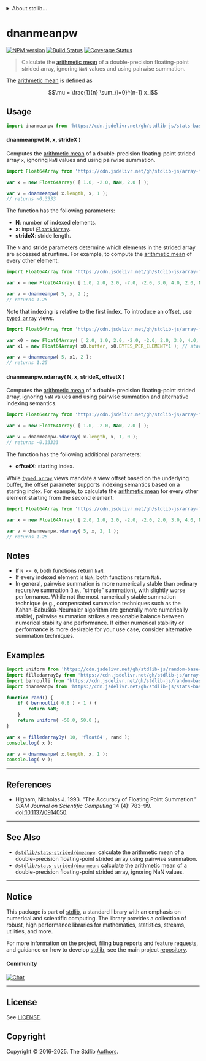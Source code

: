 <!--

@license Apache-2.0

Copyright (c) 2020 The Stdlib Authors.

Licensed under the Apache License, Version 2.0 (the "License");
you may not use this file except in compliance with the License.
You may obtain a copy of the License at

   http://www.apache.org/licenses/LICENSE-2.0

Unless required by applicable law or agreed to in writing, software
distributed under the License is distributed on an "AS IS" BASIS,
WITHOUT WARRANTIES OR CONDITIONS OF ANY KIND, either express or implied.
See the License for the specific language governing permissions and
limitations under the License.

-->


<details>
  <summary>
    About stdlib...
  </summary>
  <p>We believe in a future in which the web is a preferred environment for numerical computation. To help realize this future, we've built stdlib. stdlib is a standard library, with an emphasis on numerical and scientific computation, written in JavaScript (and C) for execution in browsers and in Node.js.</p>
  <p>The library is fully decomposable, being architected in such a way that you can swap out and mix and match APIs and functionality to cater to your exact preferences and use cases.</p>
  <p>When you use stdlib, you can be absolutely certain that you are using the most thorough, rigorous, well-written, studied, documented, tested, measured, and high-quality code out there.</p>
  <p>To join us in bringing numerical computing to the web, get started by checking us out on <a href="https://github.com/stdlib-js/stdlib">GitHub</a>, and please consider <a href="https://opencollective.com/stdlib">financially supporting stdlib</a>. We greatly appreciate your continued support!</p>
</details>

# dnanmeanpw

[![NPM version][npm-image]][npm-url] [![Build Status][test-image]][test-url] [![Coverage Status][coverage-image]][coverage-url] <!-- [![dependencies][dependencies-image]][dependencies-url] -->

> Calculate the [arithmetic mean][arithmetic-mean] of a double-precision floating-point strided array, ignoring `NaN` values and using pairwise summation.

<section class="intro">

The [arithmetic mean][arithmetic-mean] is defined as

<!-- <equation class="equation" label="eq:arithmetic_mean" align="center" raw="\mu = \frac{1}{n} \sum_{i=0}^{n-1} x_i" alt="Equation for the arithmetic mean."> -->

```math
\mu = \frac{1}{n} \sum_{i=0}^{n-1} x_i
```

<!-- <div class="equation" align="center" data-raw-text="\mu = \frac{1}{n} \sum_{i=0}^{n-1} x_i" data-equation="eq:arithmetic_mean">
    <img src="https://cdn.jsdelivr.net/gh/stdlib-js/stdlib@6905c1fbb86fb9d9c958da1e70ae7132a1245ba0/lib/node_modules/@stdlib/stats/base/dnanmeanpw/docs/img/equation_arithmetic_mean.svg" alt="Equation for the arithmetic mean.">
    <br>
</div> -->

<!-- </equation> -->

</section>

<!-- /.intro -->



<section class="usage">

## Usage

```javascript
import dnanmeanpw from 'https://cdn.jsdelivr.net/gh/stdlib-js/stats-base-dnanmeanpw@deno/mod.js';
```

#### dnanmeanpw( N, x, strideX )

Computes the [arithmetic mean][arithmetic-mean] of a double-precision floating-point strided array `x`, ignoring `NaN` values and using pairwise summation.

```javascript
import Float64Array from 'https://cdn.jsdelivr.net/gh/stdlib-js/array-float64@deno/mod.js';

var x = new Float64Array( [ 1.0, -2.0, NaN, 2.0 ] );

var v = dnanmeanpw( x.length, x, 1 );
// returns ~0.3333
```

The function has the following parameters:

-   **N**: number of indexed elements.
-   **x**: input [`Float64Array`][@stdlib/array/float64].
-   **strideX**: stride length.

The `N` and stride parameters determine which elements in the strided array are accessed at runtime. For example, to compute the [arithmetic mean][arithmetic-mean] of every other element:

```javascript
import Float64Array from 'https://cdn.jsdelivr.net/gh/stdlib-js/array-float64@deno/mod.js';

var x = new Float64Array( [ 1.0, 2.0, 2.0, -7.0, -2.0, 3.0, 4.0, 2.0, NaN ] );

var v = dnanmeanpw( 5, x, 2 );
// returns 1.25
```

Note that indexing is relative to the first index. To introduce an offset, use [`typed array`][mdn-typed-array] views.

<!-- eslint-disable stdlib/capitalized-comments, max-len -->

```javascript
import Float64Array from 'https://cdn.jsdelivr.net/gh/stdlib-js/array-float64@deno/mod.js';

var x0 = new Float64Array( [ 2.0, 1.0, 2.0, -2.0, -2.0, 2.0, 3.0, 4.0, NaN, NaN ] );
var x1 = new Float64Array( x0.buffer, x0.BYTES_PER_ELEMENT*1 ); // start at 2nd element

var v = dnanmeanpw( 5, x1, 2 );
// returns 1.25
```

#### dnanmeanpw.ndarray( N, x, strideX, offsetX )

Computes the [arithmetic mean][arithmetic-mean] of a double-precision floating-point strided array, ignoring `NaN` values and using pairwise summation and alternative indexing semantics.

```javascript
import Float64Array from 'https://cdn.jsdelivr.net/gh/stdlib-js/array-float64@deno/mod.js';

var x = new Float64Array( [ 1.0, -2.0, NaN, 2.0 ] );

var v = dnanmeanpw.ndarray( x.length, x, 1, 0 );
// returns ~0.33333
```

The function has the following additional parameters:

-   **offsetX**: starting index.

While [`typed array`][mdn-typed-array] views mandate a view offset based on the underlying buffer, the offset parameter supports indexing semantics based on a starting index. For example, to calculate the [arithmetic mean][arithmetic-mean] for every other element starting from the second element:

<!-- eslint-disable max-len -->

```javascript
import Float64Array from 'https://cdn.jsdelivr.net/gh/stdlib-js/array-float64@deno/mod.js';

var x = new Float64Array( [ 2.0, 1.0, 2.0, -2.0, -2.0, 2.0, 3.0, 4.0, NaN, NaN ] );

var v = dnanmeanpw.ndarray( 5, x, 2, 1 );
// returns 1.25
```

</section>

<!-- /.usage -->

<section class="notes">

## Notes

-   If `N <= 0`, both functions return `NaN`.
-   If every indexed element is `NaN`, both functions return `NaN`.
-   In general, pairwise summation is more numerically stable than ordinary recursive summation (i.e., "simple" summation), with slightly worse performance. While not the most numerically stable summation technique (e.g., compensated summation techniques such as the Kahan–Babuška-Neumaier algorithm are generally more numerically stable), pairwise summation strikes a reasonable balance between numerical stability and performance. If either numerical stability or performance is more desirable for your use case, consider alternative summation techniques.

</section>

<!-- /.notes -->

<section class="examples">

## Examples

<!-- eslint no-undef: "error" -->

```javascript
import uniform from 'https://cdn.jsdelivr.net/gh/stdlib-js/random-base-uniform@deno/mod.js';
import filledarrayBy from 'https://cdn.jsdelivr.net/gh/stdlib-js/array-filled-by@deno/mod.js';
import bernoulli from 'https://cdn.jsdelivr.net/gh/stdlib-js/random-base-bernoulli@deno/mod.js';
import dnanmeanpw from 'https://cdn.jsdelivr.net/gh/stdlib-js/stats-base-dnanmeanpw@deno/mod.js';

function rand() {
    if ( bernoulli( 0.8 ) < 1 ) {
        return NaN;
    }
    return uniform( -50.0, 50.0 );
}

var x = filledarrayBy( 10, 'float64', rand );
console.log( x );

var v = dnanmeanpw( x.length, x, 1 );
console.log( v );
```

</section>

<!-- /.examples -->

<!-- C interface documentation. -->



* * *

<section class="references">

## References

-   Higham, Nicholas J. 1993. "The Accuracy of Floating Point Summation." _SIAM Journal on Scientific Computing_ 14 (4): 783–99. doi:[10.1137/0914050][@higham:1993a].

</section>

<!-- /.references -->

<!-- Section for related `stdlib` packages. Do not manually edit this section, as it is automatically populated. -->

<section class="related">

* * *

## See Also

-   <span class="package-name">[`@stdlib/stats-strided/dmeanpw`][@stdlib/stats/strided/dmeanpw]</span><span class="delimiter">: </span><span class="description">calculate the arithmetic mean of a double-precision floating-point strided array using pairwise summation.</span>
-   <span class="package-name">[`@stdlib/stats-strided/dnanmean`][@stdlib/stats/strided/dnanmean]</span><span class="delimiter">: </span><span class="description">calculate the arithmetic mean of a double-precision floating-point strided array, ignoring NaN values.</span>

</section>

<!-- /.related -->

<!-- Section for all links. Make sure to keep an empty line after the `section` element and another before the `/section` close. -->


<section class="main-repo" >

* * *

## Notice

This package is part of [stdlib][stdlib], a standard library with an emphasis on numerical and scientific computing. The library provides a collection of robust, high performance libraries for mathematics, statistics, streams, utilities, and more.

For more information on the project, filing bug reports and feature requests, and guidance on how to develop [stdlib][stdlib], see the main project [repository][stdlib].

#### Community

[![Chat][chat-image]][chat-url]

---

## License

See [LICENSE][stdlib-license].


## Copyright

Copyright &copy; 2016-2025. The Stdlib [Authors][stdlib-authors].

</section>

<!-- /.stdlib -->

<!-- Section for all links. Make sure to keep an empty line after the `section` element and another before the `/section` close. -->

<section class="links">

[npm-image]: http://img.shields.io/npm/v/@stdlib/stats-base-dnanmeanpw.svg
[npm-url]: https://npmjs.org/package/@stdlib/stats-base-dnanmeanpw

[test-image]: https://github.com/stdlib-js/stats-base-dnanmeanpw/actions/workflows/test.yml/badge.svg?branch=main
[test-url]: https://github.com/stdlib-js/stats-base-dnanmeanpw/actions/workflows/test.yml?query=branch:main

[coverage-image]: https://img.shields.io/codecov/c/github/stdlib-js/stats-base-dnanmeanpw/main.svg
[coverage-url]: https://codecov.io/github/stdlib-js/stats-base-dnanmeanpw?branch=main

<!--

[dependencies-image]: https://img.shields.io/david/stdlib-js/stats-base-dnanmeanpw.svg
[dependencies-url]: https://david-dm.org/stdlib-js/stats-base-dnanmeanpw/main

-->

[chat-image]: https://img.shields.io/gitter/room/stdlib-js/stdlib.svg
[chat-url]: https://app.gitter.im/#/room/#stdlib-js_stdlib:gitter.im

[stdlib]: https://github.com/stdlib-js/stdlib

[stdlib-authors]: https://github.com/stdlib-js/stdlib/graphs/contributors

[umd]: https://github.com/umdjs/umd
[es-module]: https://developer.mozilla.org/en-US/docs/Web/JavaScript/Guide/Modules

[deno-url]: https://github.com/stdlib-js/stats-base-dnanmeanpw/tree/deno
[deno-readme]: https://github.com/stdlib-js/stats-base-dnanmeanpw/blob/deno/README.md
[umd-url]: https://github.com/stdlib-js/stats-base-dnanmeanpw/tree/umd
[umd-readme]: https://github.com/stdlib-js/stats-base-dnanmeanpw/blob/umd/README.md
[esm-url]: https://github.com/stdlib-js/stats-base-dnanmeanpw/tree/esm
[esm-readme]: https://github.com/stdlib-js/stats-base-dnanmeanpw/blob/esm/README.md
[branches-url]: https://github.com/stdlib-js/stats-base-dnanmeanpw/blob/main/branches.md

[stdlib-license]: https://raw.githubusercontent.com/stdlib-js/stats-base-dnanmeanpw/main/LICENSE

[arithmetic-mean]: https://en.wikipedia.org/wiki/Arithmetic_mean

[@stdlib/array/float64]: https://github.com/stdlib-js/array-float64/tree/deno

[mdn-typed-array]: https://developer.mozilla.org/en-US/docs/Web/JavaScript/Reference/Global_Objects/TypedArray

[@higham:1993a]: https://doi.org/10.1137/0914050

<!-- <related-links> -->

[@stdlib/stats/strided/dmeanpw]: https://github.com/stdlib-js/stats-strided-dmeanpw/tree/deno

[@stdlib/stats/strided/dnanmean]: https://github.com/stdlib-js/stats-strided-dnanmean/tree/deno

<!-- </related-links> -->

</section>

<!-- /.links -->
